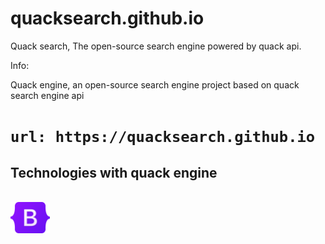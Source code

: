 # quacksearch.github.io
Quack search, The open-source search engine powered by quack api.

<p>Info:</p>
Quack engine, an open-source search engine project based on quack search engine api

# ``url: https://quacksearch.github.io``


## Technologies with quack engine
<br>
<img src="assets/img/technologies/Bootstrap_logo.png" height="50px"></img>
